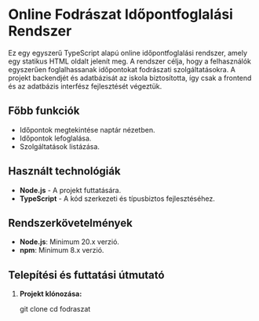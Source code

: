# Online Fodrászat Időpontfoglalási Rendszer

Ez egy egyszerű TypeScript alapú online időpontfoglalási rendszer, amely egy statikus HTML oldalt jelenít meg. A rendszer célja, hogy a felhasználók egyszerűen foglalhassanak időpontokat fodrászati szolgáltatásokra. A projekt backendjét és adatbázisát az iskola biztosította, így csak a frontend és az adatbázis interfész fejlesztését végeztük.

## Főbb funkciók
- Időpontok megtekintése naptár nézetben.
- Időpontok lefoglalása.
- Szolgáltatások listázása.

## Használt technológiák
- **Node.js** - A projekt futtatására.
- **TypeScript** - A kód szerkezeti és típusbiztos fejlesztéséhez.

## Rendszerkövetelmények
- **Node.js**: Minimum 20.x verzió.
- **npm**: Minimum 8.x verzió.

## Telepítési és futtatási útmutató

1. **Projekt klónozása:**
  
   git clone [<repository-url>](https://github.com/KalapacsJoco/fodszaszat.git)
   cd fodraszat
